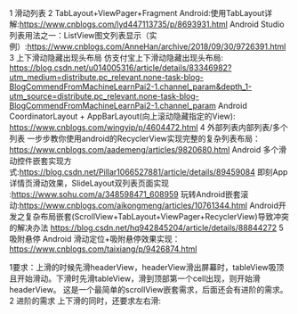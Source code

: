 1 滑动列表
2 TabLayout+ViewPager+Fragment
Android:使用TabLayout详解:https://www.cnblogs.com/lyd447113735/p/8693931.html
Android Studio列表用法之一：ListView图文列表显示（实例）:https://www.cnblogs.com/AnneHan/archive/2018/09/30/9726391.html
3 上下滑动隐藏出现头布局
仿支付宝上下滑动隐藏出现头布局:
https://blog.csdn.net/u014005316/article/details/83346982?utm_medium=distribute.pc_relevant.none-task-blog-BlogCommendFromMachineLearnPai2-1.channel_param&depth_1-utm_source=distribute.pc_relevant.none-task-blog-BlogCommendFromMachineLearnPai2-1.channel_param
Android CoordinatorLayout + AppBarLayout(向上滚动隐藏指定的View):
https://www.cnblogs.com/wingyip/p/4604472.html
4 外部列表内部列表/多个列表
一步步教你使用android的RecyclerView实现完整的复杂列表布局：https://www.cnblogs.com/aademeng/articles/9820680.html
Android 多个滑动控件嵌套实现方式:https://blog.csdn.net/Pillar1066527881/article/details/89459084
即刻App详情页滑动效果，SlideLayout双列表页面实现 :https://www.sohu.com/a/348598471_608959
玩转Android嵌套滚动:https://www.cnblogs.com/aikongmeng/articles/10761344.html
Android开发之复杂布局嵌套(ScrollView+TabLayout+ViewPager+RecyclerView)导致冲突的解决办法
https://blog.csdn.net/hq942845204/article/details/88844272
5 吸附悬停
Android 滑动定位+吸附悬停效果实现：https://www.cnblogs.com/taixiang/p/9426874.html



1要求：上滑的时候先滑headerView，headerView滑出屏幕时，tableView吸顶且开始滑动。下滑时先滑tableView，滑到顶部第一个cell出现，则开始滑headerView。 这是一个最简单的scrollView嵌套需求，后面还会有进阶的需求。
2 进阶的需求
  上下滑的同时，还要求左右滑:
